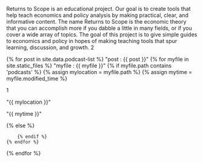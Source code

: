 ---
---

Returns to Scope is an educational project. Our goal is to create tools that help teach economics and policy analysis by making practical, clear, and informative content. 
The name Returns to Scope is the economic theory that you can accomplish more if you dabble a little in many fields, or if you cover a wide array of topics. The goal of this project is to give simple guides to economics and policy in hopes of making teaching tools that spur learning, discussion, and growth. 2

{% for post in site.data.podcast-list %}
	"post : {{ post }}"
	{% for myfile in site.static_files %}
		"myfile : {{ myfile }}"
		{% if myfile.path contains 'podcasts' %}
			{% assign mylocation = myfile.path %} 
			{% assign mytime = myfile.modified_time %} 
			<p> 1 </p>
			<p>"{{ mylocation }}"</p>
			<p>"{{ mytime }}"</p>
		{% else %}
		
		{% endif %}
	{% endfor %}
{% endfor %}


<!--
**ReturnsToScope/returnstoscope** is a ✨ _special_ ✨ repository because its `README.md` (this file) appears on your GitHub profile.

Here are some ideas to get you started:

- 🔭 I’m currently working on ...
- 🌱 I’m currently learning ...
- 👯 I’m looking to collaborate on ...
- 🤔 I’m looking for help with ...
- 💬 Ask me about ...
- 📫 How to reach me: ...
- 😄 Pronouns: ...
- ⚡ Fun fact: ...
-->
